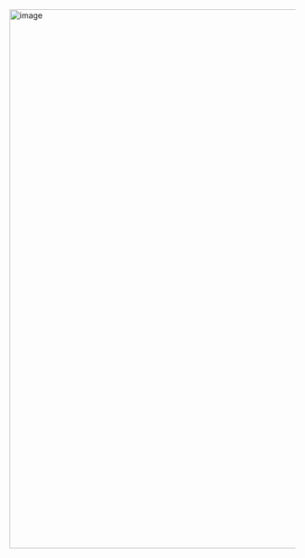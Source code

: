 <img width="949" alt="image" src="https://github.com/pandacloud1/PROJECT-TEMPLATES/assets/134182273/a69ebf0b-a105-4b5b-981d-03e1a0d173c5">
